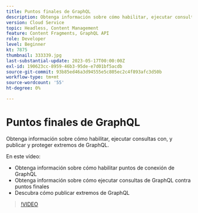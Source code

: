 ```yaml
---
title: Puntos finales de GraphQL
description: Obtenga información sobre cómo habilitar, ejecutar consultas con, y publicar y proteger extremos de GraphQL.
version: Cloud Service
topic: Headless, Content Management
feature: Content Fragments, GraphQL API
role: Developer
level: Beginner
kt: 7875
thumbnail: 333339.jpg
last-substantial-update: 2023-05-17T00:00:00Z
exl-id: 190623cc-8959-46b3-95de-e7d01bf5acdb
source-git-commit: 93b85ed46a3d94555e5c805ec2c4f893afc3d50b
workflow-type: tm+mt
source-wordcount: '55'
ht-degree: 0%

---
```


# Puntos finales de GraphQL

Obtenga información sobre cómo habilitar, ejecutar consultas con, y publicar y proteger extremos de GraphQL.

En este vídeo:

+ Obtenga información sobre cómo habilitar puntos de conexión de GraphQL
+ Obtenga información sobre cómo ejecutar consultas de GraphQL contra puntos finales
+ Descubra cómo publicar extremos de GraphQL

>[!VIDEO](https://video.tv.adobe.com/v/333339?quality=12&learn=on)
